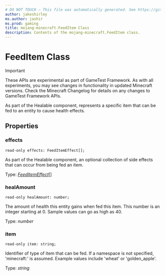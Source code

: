 ```yaml
---
# DO NOT TOUCH — This file was automatically generated. See https://github.com/Mojang/MinecraftScriptingApiDocsGenerator to modify descriptions, examples, etc.
author: jakeshirley
ms.author: jashir
ms.prod: gaming
title: mojang-minecraft.FeedItem Class
description: Contents of the mojang-minecraft.FeedItem class.
---
```

# FeedItem Class
>[!IMPORTANT]
>These APIs are experimental as part of GameTest Framework. As with all experiments, you may see changes in functionality in updated Minecraft versions. Check the Minecraft Changelog for details on any changes to GameTest Framework APIs.

As part of the Healable component, represents a specific item that can be fed to an entity to cause health effects.

## Properties
### **effects**
`read-only effects: FeedItemEffect[];`

As part of the Healable component, an optional collection of side effects that can occur from being fed an item.

Type: [*FeedItemEffect*](FeedItemEffect.md)[]


### **healAmount**
`read-only healAmount: number;`

The amount of health this entity gains when fed this item. This number is an integer starting at 0. Sample values can go as high as 40.

Type: *number*


### **item**
`read-only item: string;`

Identifier of type of item that can be fed. If a namespace is not specified, 'minecraft:' is assumed. Example values include 'wheat' or 'golden_apple'.

Type: *string*




